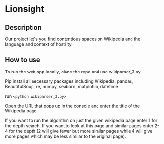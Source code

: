 # Lionsight

## Description

Our project let's you find contentious spaces on Wikipedia and the language and context of hostility.

## How to use

To run the web app locally, clone the repo and use wikiparser_3.py.

Pip install all necessary packages including Wikipedia, pandas, BeautifulSoup, re, numpy, seaborn, matplotlib, datetime

run `<python wikiparser_3.py>`

Open the URL that pops up in the console and enter the title of the Wikipedia page.

If you want to run the algorithm on just the given wikipedia page enter 1 for the depth search. If you want to look at this page and similar pages enter 2-4 for the depth (2 will give fewer but more similar pages while 4 will give more pages which may be less similar to the original page).


